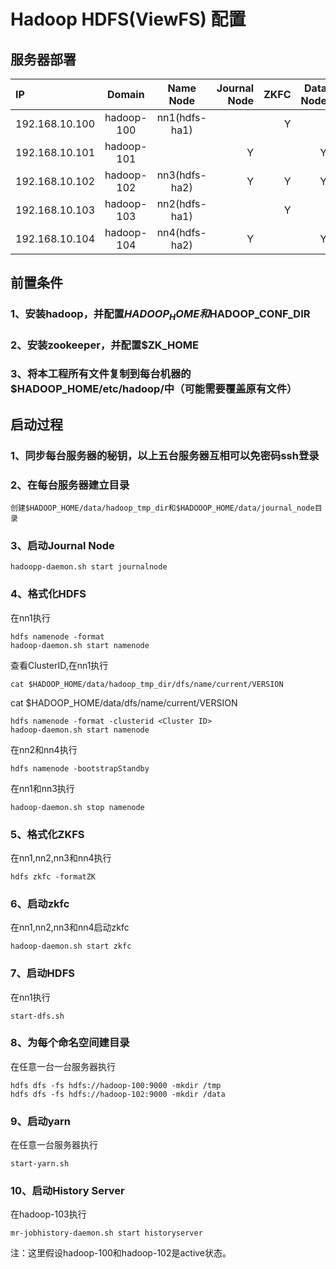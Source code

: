 # Hadoop HDFS(ViewFS) 配置

## 服务器部署

|IP|Domain|Name Node|Journal Node|ZKFC|Data Node|zookeeper|ResourceNode|HistoryServer|
|:--|:--:|:--:|--:|--:|--:|--:|--:|--:|
|192.168.10.100|hadoop-100|nn1(hdfs-ha1)| |Y| |Y| | |
|192.168.10.101|hadoop-101|             |Y| |Y| | | |
|192.168.10.102|hadoop-102|nn3(hdfs-ha2)|Y|Y|Y| | | |
|192.168.10.103|hadoop-103|nn2(hdfs-ha1)| |Y| |Y|Y|Y|
|192.168.10.104|hadoop-104|nn4(hdfs-ha2)|Y| |Y|Y|Y| |

## 前置条件
### 1、安装hadoop，并配置$HADOOP_HOME和$HADOOP_CONF_DIR
### 2、安装zookeeper，并配置$ZK_HOME
### 3、将本工程所有文件复制到每台机器的$HADOOP_HOME/etc/hadoop/中（可能需要覆盖原有文件）

## 启动过程
### 1、同步每台服务器的秘钥，以上五台服务器互相可以免密码ssh登录

### 2、在每台服务器建立目录
    创建$HADOOP_HOME/data/hadoop_tmp_dir和$HADOOOP_HOME/data/journal_node目录

### 3、启动Journal Node

    hadoopp-daemon.sh start journalnode
    
### 4、格式化HDFS
在nn1执行

    hdfs namenode -format
    hadoop-daemon.sh start namenode
    
查看ClusterID,在nn1执行
    
    cat $HADOOP_HOME/data/hadoop_tmp_dir/dfs/name/current/VERSION

cat $HADOOP_HOME/data/dfs/name/current/VERSION

    hdfs namenode -format -clusterid <Cluster ID>
    hadoop-daemon.sh start namenode

在nn2和nn4执行

    hdfs namenode -bootstrapStandby
    
在nn1和nn3执行

    hadoop-daemon.sh stop namenode
    
### 5、格式化ZKFS
在nn1,nn2,nn3和nn4执行

    hdfs zkfc -formatZK
    
### 6、启动zkfc
在nn1,nn2,nn3和nn4启动zkfc

    hadoop-daemon.sh start zkfc
    
### 7、启动HDFS
在nn1执行

    start-dfs.sh
    
### 8、为每个命名空间建目录
在任意一台一台服务器执行

    hdfs dfs -fs hdfs://hadoop-100:9000 -mkdir /tmp
    hdfs dfs -fs hdfs://hadoop-102:9000 -mkdir /data
    
### 9、启动yarn
在任意一台服务器执行

    start-yarn.sh

### 10、启动History Server
在hadoop-103执行

    mr-jobhistory-daemon.sh start historyserver  
    
注：这里假设hadoop-100和hadoop-102是active状态。
